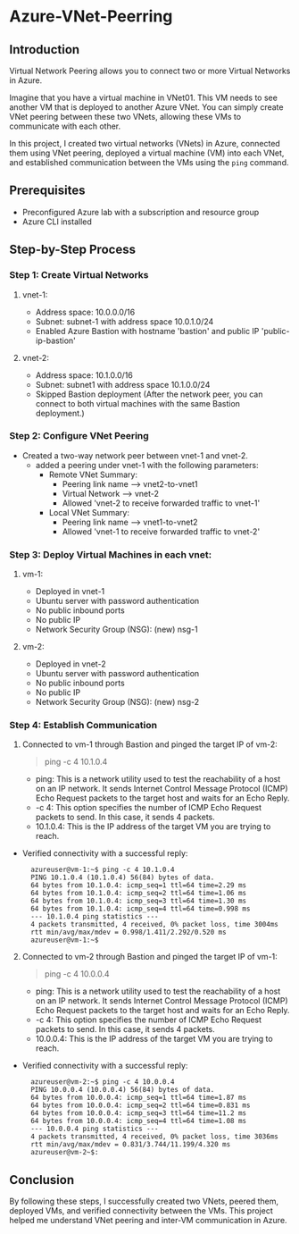 # Azure-VNet-Peerring
## Introduction
Virtual Network Peering allows you to connect two or more Virtual Networks in Azure.

Imagine that you have a virtual machine in VNet01. This VM needs to see another VM that is deployed to another Azure VNet. You can simply create VNet peering between these two VNets, allowing these VMs to communicate with each other.

In this project, I created two virtual networks (VNets) in Azure, connected them using VNet peering, deployed a virtual machine (VM) into each VNet, and established communication between the VMs using the `ping` command.

## Prerequisites
- Preconfigured Azure lab with a subscription and resource group
- Azure CLI installed

## Step-by-Step Process
### Step 1: Create Virtual Networks
1. vnet-1:
    - Address space: 10.0.0.0/16
    - Subnet: subnet-1 with address space 10.0.1.0/24
    - Enabled Azure Bastion with hostname 'bastion' and public IP 'public-ip-bastion'

2. vnet-2:
    - Address space: 10.1.0.0/16
    - Subnet: subnet1 with address space 10.1.0.0/24
    - Skipped Bastion deployment (After the network peer, you can connect to both virtual machines with the same Bastion deployment.)

### Step 2: Configure VNet Peering
- Created a two-way network peer between vnet-1 and vnet-2.
    - added a peering under vnet-1 with the following parameters:
        - Remote VNet Summary:
            - Peering link name --> vnet2-to-vnet1
            -  Virtual Network --> vnet-2
            -  Allowed 'vnet-2 to receive forwarded traffic to vnet-1'
        - Local VNet Summary:
            - Peering link name --> vnet1-to-vnet2
            - Allowed 'vnet-1 to receive forwarded traffic to vnet-2'
  

### Step 3: Deploy Virtual Machines in each vnet:
1. vm-1:
   - Deployed in vnet-1
   - Ubuntu server with password authentication
   - No public inbound ports
   - No public IP
   - Network Security Group (NSG): (new) nsg-1
  
2. vm-2:
   - Deployed in vnet-2
   - Ubuntu server with password authentication
   - No public inbound ports
   - No public IP
   - Network Security Group (NSG): (new) nsg-2

### Step 4: Establish Communication
1. Connected to vm-1 through Bastion and pinged the target IP of vm-2:
   > ping -c 4 10.1.0.4
    - ping: This is a network utility used to test the reachability of a host on an IP network. It sends Internet Control Message Protocol (ICMP) Echo Request packets to the target host and waits for an Echo Reply.
    - -c 4: This option specifies the number of ICMP Echo Request packets to send. In this case, it sends 4 packets.
    - 10.1.0.4: This is the IP address of the target VM you are trying to reach.
      
- Verified connectivity with a successful reply:
  
        azureuser@vm-1:~$ ping -c 4 10.1.0.4
        PING 10.1.0.4 (10.1.0.4) 56(84) bytes of data.
        64 bytes from 10.1.0.4: icmp_seq=1 ttl=64 time=2.29 ms
        64 bytes from 10.1.0.4: icmp_seq=2 ttl=64 time=1.06 ms
        64 bytes from 10.1.0.4: icmp_seq=3 ttl=64 time=1.30 ms
        64 bytes from 10.1.0.4: icmp_seq=4 ttl=64 time=0.998 ms
        --- 10.1.0.4 ping statistics ---
        4 packets transmitted, 4 received, 0% packet loss, time 3004ms
        rtt min/avg/max/mdev = 0.998/1.411/2.292/0.520 ms
        azureuser@vm-1:~$


2. Connected to vm-2 through Bastion and pinged the target IP of vm-1:
   > ping -c 4 10.0.0.4
     - ping: This is a network utility used to test the reachability of a host on an IP network. It sends Internet Control Message Protocol (ICMP) Echo Request packets to the target host and waits for an Echo Reply.
     - -c 4: This option specifies the number of ICMP Echo Request packets to send. In this case, it sends 4 packets.
     - 10.0.0.4: This is the IP address of the target VM you are trying to reach.

- Verified connectivity with a successful reply:

        azureuser@vm-2:~$ ping -c 4 10.0.0.4
        PING 10.0.0.4 (10.0.0.4) 56(84) bytes of data.
        64 bytes from 10.0.0.4: icmp_seq=1 ttl=64 time=1.87 ms
        64 bytes from 10.0.0.4: icmp_seq=2 ttl=64 time=0.831 ms
        64 bytes from 10.0.0.4: icmp_seq=3 ttl=64 time=11.2 ms
        64 bytes from 10.0.0.4: icmp_seq=4 ttl=64 time=1.08 ms
        --- 10.0.0.4 ping statistics ---
        4 packets transmitted, 4 received, 0% packet loss, time 3036ms
        rtt min/avg/max/mdev = 0.831/3.744/11.199/4.320 ms
        azureuser@vm-2~$:


## Conclusion
By following these steps, I successfully created two VNets, peered them, deployed VMs, and verified connectivity between the VMs. This project helped me understand VNet peering and inter-VM communication in Azure.
